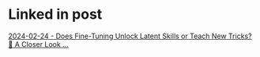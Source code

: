 
# Linked in post

[2024-02-24 - Does Fine-Tuning Unlock Latent Skills or Teach New Tricks? 🤔 A Closer Look … ](2024-02-24-finetuning.md)
